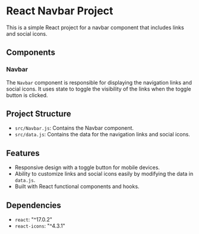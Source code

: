 # React Navbar Project

This is a simple React project for a navbar component that includes links and social icons. 
## Components

### Navbar

The `Navbar` component is responsible for displaying the navigation links and social icons. It uses state to toggle the visibility of the links when the toggle button is clicked.

## Project Structure

- `src/Navbar.js`: Contains the Navbar component.
- `src/data.js`: Contains the data for the navigation links and social icons.

## Features

- Responsive design with a toggle button for mobile devices.
- Ability to customize links and social icons easily by modifying the data in `data.js`.
- Built with React functional components and hooks.

## Dependencies

- `react`: "^17.0.2"
- `react-icons`: "^4.3.1"


